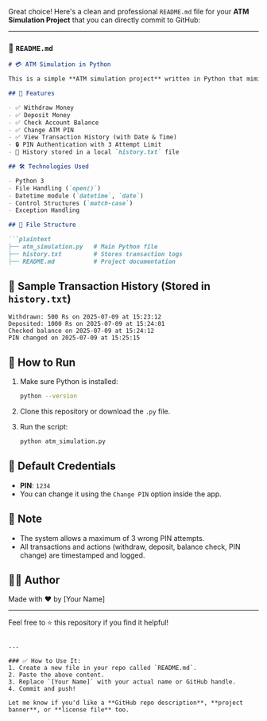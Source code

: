 Great choice! Here's a clean and professional `README.md` file for your **ATM Simulation Project** that you can directly commit to GitHub:

---

### 📄 `README.md`

````markdown
# 💳 ATM Simulation in Python

This is a simple **ATM simulation project** written in Python that mimics the basic functionalities of an Automated Teller Machine (ATM).

## 🚀 Features

- ✅ Withdraw Money
- ✅ Deposit Money
- ✅ Check Account Balance
- ✅ Change ATM PIN
- ✅ View Transaction History (with Date & Time)
- 🔒 PIN Authentication with 3 Attempt Limit
- 📝 History stored in a local `history.txt` file

## 🛠 Technologies Used

- Python 3
- File Handling (`open()`)
- Datetime module (`datetime`, `date`)
- Control Structures (`match-case`)
- Exception Handling

## 📁 File Structure

```plaintext
├── atm_simulation.py   # Main Python file
├── history.txt         # Stores transaction logs
├── README.md           # Project documentation
````

## 📸 Sample Transaction History (Stored in `history.txt`)

```
Withdrawn: 500 Rs on 2025-07-09 at 15:23:12
Deposited: 1000 Rs on 2025-07-09 at 15:24:01
Checked balance on 2025-07-09 at 15:24:12
PIN changed on 2025-07-09 at 15:25:15
```

## 🧪 How to Run

1. Make sure Python is installed:

   ```bash
   python --version
   ```

2. Clone this repository or download the `.py` file.

3. Run the script:

   ```bash
   python atm_simulation.py
   ```

## 🔐 Default Credentials

* **PIN**: `1234`
* You can change it using the `Change PIN` option inside the app.

## 📌 Note

* The system allows a maximum of 3 wrong PIN attempts.
* All transactions and actions (withdraw, deposit, balance check, PIN change) are timestamped and logged.

## 🧑‍💻 Author

Made with ❤️ by \[Your Name]

---

Feel free to ⭐ this repository if you find it helpful!

```

---

### ✅ How to Use It:
1. Create a new file in your repo called `README.md`.
2. Paste the above content.
3. Replace `[Your Name]` with your actual name or GitHub handle.
4. Commit and push!

Let me know if you'd like a **GitHub repo description**, **project banner**, or **license file** too.
```
